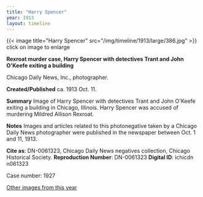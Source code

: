 ```yaml
---
title: "Harry Spencer"
year: 1913
layout: timeline
---
```


{{< image title="Harry Spencer" src="/img/timeline/1913/large/386.jpg" >}}
click on image to enlarge

__**Rexroat murder case, Harry Spencer with detectives Trant and John O'Keefe exiting a building**__

Chicago Daily News, Inc., photographer.

**Created/Published**
ca. 1913 Oct. 11.

**Summary**
Image of Harry Spencer with detectives Trant and John O'Keefe exiting a building in Chicago, Illinois. Harry Spencer was accused of murdering Mildred Allison Rexroat.

**Notes**
Images and articles related to this photonegative taken by a Chicago Daily News photographer were published in the newspaper between Oct. 1 and 11, 1913.

__Cite as__: DN-0061323, Chicago Daily News negatives collection, Chicago Historical Society.
__Reproduction Number__: DN-0061323
__Digital ID__: ichicdn n061323

Case number: 1927 

[Other images from this year](/historical/timeline/1913)
